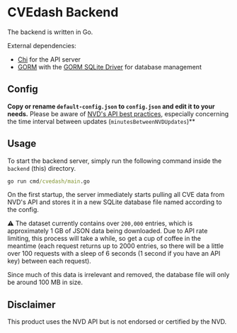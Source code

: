 # CVEdash Backend

The backend is written in Go.

External dependencies:
- [Chi](https://github.com/go-chi/chi) for the API server
- [GORM](https://github.com/go-gorm/gorm) with the [GORM SQLite Driver](https://github.com/go-gorm/sqlite) for database management

## Config

**Copy or rename `default-config.json` to `config.json` and edit it to your needs.** Please be aware of [NVD's API best practices](https://nvd.nist.gov/developers/start-here), especially concerning the time interval between updates (`minutesBetweenNVDUpdates`)**

## Usage
To start the backend server, simply run the following command inside the `backend` (this) directory.
```cmd
go run cmd/cvedash/main.go
```

On the first startup, the server immediately starts pulling all CVE data from NVD's API and stores it in a new SQLite database file named according to the config.

⚠️ The dataset currently contains over `200,000` entries, which is approximately 1 GB of JSON data being downloaded. Due to API rate limiting, this process will take a while, so get a cup of coffee in the meantime (each request returns up to 2000 entries, so there will be a little over 100 requests with a sleep of 6 seconds (1 second if you have an API key) between each request).

Since much of this data is irrelevant and removed, the database file will only be around 100 MB in size.

## Disclaimer
This product uses the NVD API but is not endorsed or certified by the NVD.
